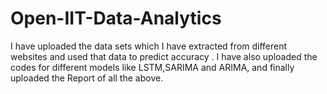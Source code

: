 # Open-IIT-Data-Analytics
I have uploaded the data sets which I have extracted from different websites and used that data to predict accuracy . 
I have also uploaded the codes for different models like LSTM,SARIMA and ARIMA,
and finally uploaded the Report of all the above.
